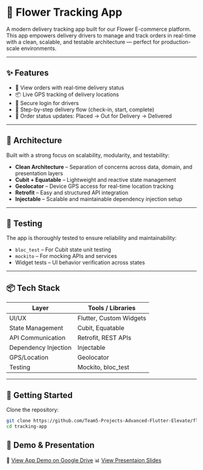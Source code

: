 # 📍 Flower Tracking App

A modern delivery tracking app built for our Flower E-commerce platform. This app empowers delivery drivers to manage and track orders in real-time with a clean, scalable, and testable architecture — perfect for production-scale environments.

---

## ✨ Features

- 🧾 View orders with real-time delivery status
- 📦 Live GPS tracking of delivery locations
- 🔐 Secure login for drivers
- 📍 Step-by-step delivery flow (check-in, start, complete)
- 🔄 Order status updates: Placed → Out for Delivery → Delivered

---

## 🧱 Architecture

Built with a strong focus on scalability, modularity, and testability:

- **Clean Architecture** – Separation of concerns across data, domain, and presentation layers
- **Cubit + Equatable** – Lightweight and reactive state management
- **Geolocator** – Device GPS access for real-time location tracking
- **Retrofit** – Easy and structured API integration
- **Injectable** – Scalable and maintainable dependency injection setup

---

## 🧪 Testing

The app is thoroughly tested to ensure reliability and maintainability:

- `bloc_test` – For Cubit state unit testing
- `mockito` – For mocking APIs and services
- Widget tests – UI behavior verification across states

---

## 📦 Tech Stack

| Layer             | Tools / Libraries                     |
|------------------|----------------------------------------|
| UI/UX             | Flutter, Custom Widgets               |
| State Management  | Cubit, Equatable                      |
| API Communication | Retrofit, REST APIs                   |
| Dependency Injection | Injectable                        |
| GPS/Location      | Geolocator                            |
| Testing           | Mockito, bloc_test                    |

---

## 🧰 Getting Started

Clone the repository:

```bash
git clone https://github.com/Team5-Projects-Advanced-Flutter-Elevate/flower_tracking_app.git
cd tracking-app
```
## 🎥 Demo & Presentation
📂 [View App Demo on Google Drive](https://drive.google.com/drive/folders/1wrnAgrGfn9bBLu4Y4gJCbt2mA-JbKAu8?usp=sharing)
📊 [View Presentaion Slides](https://gamma.app/docs/Copy-of-FlowerEcommerce-App-fazaljw0my9mhzn)

